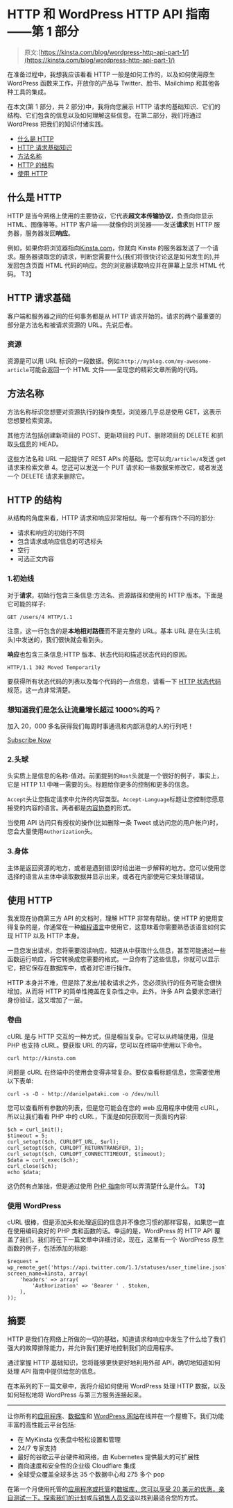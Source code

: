 # HTTP 和 WordPress HTTP API 指南——第 1 部分

> 原文:[https://kinsta.com/blog/wordpress-http-api-part-1/](https://kinsta.com/blog/wordpress-http-api-part-1/)

在准备过程中，我想我应该看看 HTTP 一般是如何工作的，以及如何使用原生 WordPress 函数来工作，开放你的产品与 Twitter、脸书、Mailchimp 和其他各种工具的集成。

在本文(第 1 部分，共 2 部分)中，我将向您展示 HTTP 请求的基础知识、它们的结构、它们包含的信息以及如何理解这些信息。在第二部分，我们将通过 WordPress 把我们的知识付诸实践。

*   [什么是 HTTP](#what-is-http)
*   [HTTP 请求基础知识](#http-request-basics)
*   [方法名称](#method-names)
*   [HTTP 的结构](#structure-of-http)
*   [使用 HTTP](#using-http)

## 什么是 HTTP

HTTP 是当今网络上使用的主要协议，它代表**超文本传输协议**，负责向你显示 HTML、图像等等。HTTP 客户端——就像你的浏览器——发送**请求**到 HTTP 服务器，服务器发回**响应**。

例如，如果你将浏览器指向[Kinsta.com](https://kinsta.com)，你就向 Kinsta 的服务器发送了一个请求。服务器读取您的请求，判断您需要什么(我们将很快讨论这是如何发生的),并发回包含页面 HTML 代码的响应。您的浏览器读取响应并在屏幕上显示 HTML 代码。
T3】

## HTTP 请求基础

客户端和服务器之间的任何事务都是从 HTTP 请求开始的。请求的两个最重要的部分是方法名和被请求资源的 URL。先说后者。

### 资源

资源是可以用 URL 标识的一段数据。例如:`http://myblog.com/my-awesome-article`可能会返回一个 HTML 文件——呈现您的精彩文章所需的代码。

## 方法名称

方法名称标识您想要对资源执行的操作类型。浏览器几乎总是使用 GET，这表示您想要检索资源。

其他方法包括创建新项目的 POST、更新项目的 PUT、删除项目的 DELETE 和抓取[头信息](https://kinsta.com/blog/cannot-modify-header-information-headers-already-sent-by/)的 HEAD。

这些方法名和 URL 一起提供了 REST APIs 的基础。您可以向`/article/4`发送 get 请求来检索文章 4。您还可以发送一个 PUT 请求和一些数据来修改它，或者发送一个 DELETE 请求来删除它。
<kinsta-advanced-cta language="en_US" type-int-post="4255" type-int-position="4"></kinsta-advanced-cta>

## HTTP 的结构

从结构的角度来看，HTTP 请求和响应非常相似。每一个都有四个不同的部分:

*   请求和响应的初始行不同
*   包含请求或响应信息的可选标头
*   空行
*   可选正文内容

### 1.初始线

对于**请求**，初始行包含三条信息:方法名、资源路径和使用的 HTTP 版本。下面是它可能的样子:

```
GET /users/4 HTTP/1.1
```

注意，这一行包含的是**本地相对路径**而不是完整的 URL。基本 URL 是在头(主机头)中发送的，我们很快就会看到头。

**响应**也包含三条信息:HTTP 版本、状态代码和描述状态代码的原因。

```
HTTP/1.1 302 Moved Temporarily
```

要获得所有状态代码的列表以及每个代码的一点信息，请看一下 [HTTP 状态代码](https://kinsta.com/blog/http-status-codes/)规范，这一点非常清楚。

 <dialog id="newsletter" class="dialog dialog has-dark-blue-background-color email-modal" aria-hidden="true">## 注册订阅时事通讯

<kinsta-form show-name="false" show-phone="false" show-website="false" show-company="false" show-disk-space="false" show-monthly-visits="false" show-number-of-websites="false" show-message="false" submit-button-text="Sign Up Now" submit-button-text-sending="Signing Up..." success-title="Thanks for subscribing!" success-message="Keep an eye out for our next newsletter." terms-template="newsletter" hubspot-source="subscribe_to_newsletter" submit-button-text-loading="Signing Up"></kinsta-form></dialog>

### 想知道我们是怎么让流量增长超过 1000%的吗？

加入 20，000 多名获得我们每周时事通讯和内部消息的人的行列吧！

[Subscribe Now](#newsletter)

### 2.头球

头实质上是信息的名称-值对。前面提到的`Host`头就是一个很好的例子，事实上，它是 HTTP 1.1 中唯一需要的头。标题给你更多的控制和更多的信息。

`Accept`头让您指定请求中允许的内容类型。`Accept-Language`标题让您控制您愿意接受的内容的语言。两者都是[内容协商](https://en.wikipedia.org/wiki/Content_negotiation)的形式。

当使用 API 访问只有授权的操作(比如删除一条 Tweet 或访问您的用户帐户)时，您会大量使用`Authorization`头。

### 3.身体

主体是返回资源的地方，或者是遇到错误时给出进一步解释的地方。您可以使用您选择的语言从主体中读取数据并显示出来，或者在内部使用它来处理错误。

## 使用 HTTP

我发现在协商第三方 API 的文档时，理解 HTTP 非常有帮助。使 HTTP 的使用变得复杂的是，你通常在一种[编程语言](https://kinsta.com/blog/scripting-languages/)中使用它，这意味着你需要熟悉该语言如何实现 HTTP 以及 HTTP 本身。

一旦您发出请求，您将需要阅读响应，知道从中获取什么信息，甚至可能通过一些函数运行响应，将它转换成您需要的格式。一旦你有了这些信息，你就可以显示它，把它保存在数据库中，或者对它进行操作。

HTTP 本身并不难，但是除了发出/接收请求之外，您必须执行的任务可能会很快增加，从而将 HTTP 的简单性掩盖在复杂性之中。此外，许多 API 会要求您进行身份验证，这又增加了一层。

### 卷曲

cURL 是与 HTTP 交互的一种方式，但是相当复杂。它可以从终端使用，但是 PHP 也支持 cURL。要获取 URL 的内容，您可以在终端中使用以下命令。

```
curl http://kinsta.com
```

问题是 cURL 在终端中的使用会变得非常复杂。要仅查看标题信息，您需要使用以下表单:

```
curl -s -D - http://danielpataki.com -o /dev/null
```

您可以查看所有参数的列表，但是您可能会在您的 web 应用程序中使用 cURL，所以让我们看看 PHP 中的 cURL，下面是如何获取同一页面的内容:

```
$ch = curl_init();
$timeout = 5;
curl_setopt($ch, CURLOPT_URL, $url);
curl_setopt($ch, CURLOPT_RETURNTRANSFER, 1);
curl_setopt($ch, CURLOPT_CONNECTTIMEOUT, $timeout);
$data = curl_exec($ch);
curl_close($ch);
echo $data;
```

这仍然有点笨拙，但是通过使用 [PHP 指南](http://php.net/manual/en/book.curl.php)你可以弄清楚什么是什么。
T3】

### 使用 WordPress

cURL 很棒，但是添加头和处理返回的信息并不像您习惯的那样容易，如果您一直在使用编码良好的 PHP 类和函数的话。幸运的是，WordPress 的 HTTP API 覆盖了我们。我们将在下一篇文章中详细讨论，现在，这里有一个 WordPress 原生函数的例子，包括添加的标题:

```
$request = wp_remote_get('https://api.twitter.com/1.1/statuses/user_timeline.json?screen_name=kinsta, array(
    'headers' => array(
        'Authorization' => 'Bearer ' . $token,
    ),
));
```

## 摘要

HTTP 是我们在网络上所做的一切的基础，知道请求和响应中发生了什么给了我们强大的故障排除能力，并允许我们更好地控制我们的应用程序。

通过掌握 HTTP 基础知识，您将能够更快更好地利用外部 API，确切地知道如何处理 API 指南中提供给您的信息。

在本系列的下一篇文章中，我将介绍如何使用 WordPress 处理 HTTP 数据，以及如何轻松地将 WordPress 与第三方服务连接起来。

* * *

让你所有的[应用程序](https://kinsta.com/application-hosting/)、[数据库](https://kinsta.com/database-hosting/)和 [WordPress 网站](https://kinsta.com/wordpress-hosting/)在线并在一个屋檐下。我们功能丰富的高性能云平台包括:

*   在 MyKinsta 仪表盘中轻松设置和管理
*   24/7 专家支持
*   最好的谷歌云平台硬件和网络，由 Kubernetes 提供最大的可扩展性
*   面向速度和安全性的企业级 Cloudflare 集成
*   全球受众覆盖全球多达 35 个数据中心和 275 多个 pop

在第一个月使用托管的[应用程序或托管](https://kinsta.com/application-hosting/)的[数据库，您可以享受 20 美元的优惠，亲自测试一下。探索我们的](https://kinsta.com/database-hosting/)[计划](https://kinsta.com/plans/)或[与销售人员交谈](https://kinsta.com/contact-us/)以找到最适合您的方式。